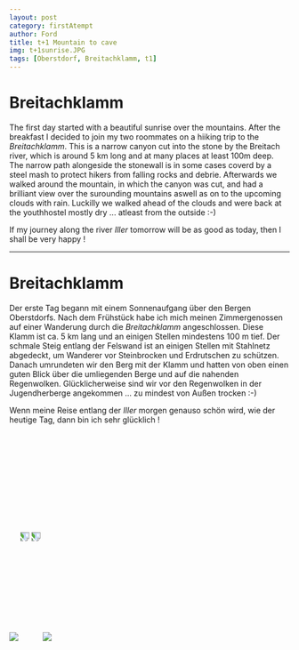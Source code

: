 ```yaml
---
layout: post
category: firstAtempt
author: Ford
title: t+1 Mountain to cave
img: t+1sunrise.JPG
tags: [Oberstdorf, Breitachklamm, t1]
---
```


# Breitachklamm

The first day started with a beautiful sunrise over the mountains. After the breakfast I decided to join my two roommates
on a hiiking trip to the *Breitachklamm*. This is a narrow canyon cut into the stone by the Breitach river, which is around
5 km long and at many places at least 100m deep. The narrow path alongeside the stonewall is in some cases coverd by a steel mash
to protect hikers from falling rocks and debrie. Afterwards we walked around the mountain, in which the canyon was cut, and had
a brilliant view over the surounding mountains aswell as on to the upcoming clouds with rain. Luckilly we walked ahead of the
clouds and were back at the youthhostel mostly dry ... atleast from the outside :-)

If my journey along the river *Iller* tomorrow will be as good as today, then I shall be very happy !

---

# Breitachklamm

Der erste Tag begann mit einem Sonnenaufgang über den Bergen Oberstdorfs. Nach dem Frühstück habe ich mich meinen Zimmergenossen
auf einer Wanderung durch die *Breitachklamm* angeschlossen. Diese Klamm ist ca. 5 km lang und an einigen Stellen mindestens
100 m tief. Der schmale Steig entlang der Felswand ist an einigen Stellen mit Stahlnetz abgedeckt, um Wanderer vor Steinbrocken
und Erdrutschen zu schützen. Danach umrundeten wir den Berg mit der Klamm und hatten von oben einen guten Blick über die umliegenden
Berge und auf die nahenden Regenwolken. Glücklicherweise sind wir vor den Regenwolken in der Jugendherberge angekommen
... zu mindest von Außen trocken :-)

Wenn meine Reise entlang der *Iller* morgen genauso schön wird, wie der heutige Tag, dann bin ich sehr glücklich !


<img src="{{ site.baseurl}}/assets/img/t+1Breitachklamm1.JPG" class="u-full-width"/>

<img src="{{ site.baseurl}}/assets/img/t+1Breitachklamm2.JPG" class="u-full-width" style="transform:rotate(90deg);" Vspace="180"/>

<img src="{{ site.baseurl}}/assets/img/t+1Breitachklamm3.JPG" class="u-full-width" style="transform:rotate(90deg);" Vspace="180"/>

<img src="{{ site.baseurl}}/assets/img/t+1Panorama.JPG" class="u-full-width"/>
